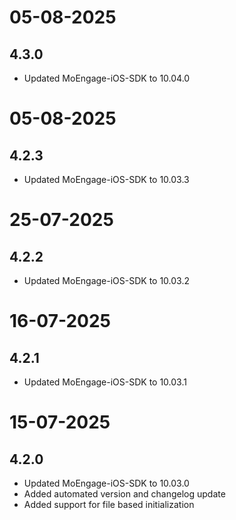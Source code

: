 # 05-08-2025

## 4.3.0

- Updated MoEngage-iOS-SDK to 10.04.0

# 05-08-2025

## 4.2.3

- Updated MoEngage-iOS-SDK to 10.03.3

# 25-07-2025

## 4.2.2

- Updated MoEngage-iOS-SDK to 10.03.2

# 16-07-2025

## 4.2.1

- Updated MoEngage-iOS-SDK to 10.03.1

# 15-07-2025

## 4.2.0

- Updated MoEngage-iOS-SDK to 10.03.0
- Added automated version and changelog update
- Added support for file based initialization
